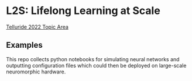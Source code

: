 # L2S: Lifelong Learning at Scale
[Telluride 2022 Topic Area](https://sites.google.com/view/telluride-2022/topic-areas/l2s-lifelong-learning-at-scale?authuser=0)

## Examples
This repo collects python notebooks for simulating neural networks and outputting configuration files which could then be deployed on large-scale neuromorphic hardware.

